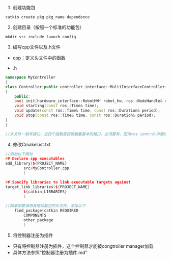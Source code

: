 1. 创建功能包

```
catkin create pkg pkg_name dependence
```

2. 创建目录（按照一个标准的功能包）

```
mkdir src include launch config 
```

3. 编写cpp文件以及.h文件

- cpp：定义头文件中的函数

- .h

```c++
namespace MyController
{
class Controller:public controller_interface::MultiInterfaceController<rm_control::RobotStateInterface,hardware_interface::EffortJointInterface>
{
    public:
    bool init(hardware_interface::RobotHW* robot_hw, ros::NodeHandle& root_nh, ros::NodeHandle& controller_nh));
    void starting(const ros::Time& time);
    void update(const ros::Time& time, const ros::Duration& period);
    void stop(const ros::Time& time, const ros::Duration& period);
}
}

//头文件一般写接口，这四个函数是控制器最基本的接口，必须要有，因为ros control中使用控制器的方法就是：加载控制器的时候调用一次init、开启控制器时调用staritinig、然后controller manager以1k hz的频率一直调用update、停止控制器调用stop
```

4. 修改CmakeList.txt

```c++
//添加以下两句
## Declare cpp executables
add_library(${PROJECT_NAME}
        src/MyController.cpp
        )

## Specify libraries to link executable targets against
target_link_libraries(${PROJECT_NAME}
        ${catkin_LIBRARIES}
        )
    
//如果想要调用其他功能包的头文件，添加以下
    find_package(catkin REQUIRED
        COMPONENTS
        other_package
        )
```

5. 将控制器注册为插件

- 只有将控制器注册为插件，这个控制器才能被congtroller manager加载
- 具体方法参照“控制器注册为插件.md”
